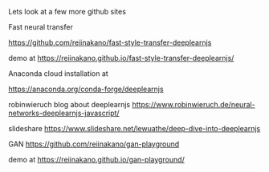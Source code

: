 Lets look at a few more github sites


Fast neural transfer

https://github.com/reiinakano/fast-style-transfer-deeplearnjs



demo at https://reiinakano.github.io/fast-style-transfer-deeplearnjs/



Anaconda cloud installation at 

https://anaconda.org/conda-forge/deeplearnjs

robinwieruch blog about deeplearnjs
https://www.robinwieruch.de/neural-networks-deeplearnjs-javascript/


slideshare
https://www.slideshare.net/lewuathe/deep-dive-into-deeplearnjs



GAN
https://github.com/reiinakano/gan-playground

demo at 
https://reiinakano.github.io/gan-playground/
